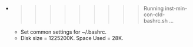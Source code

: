 * >>>>>>>>> Running inst-min-con-cld-bashrc.sh ...
  * Set common settings for ~/.bashrc.
  * Disk size = 1225200K. Space Used = 28K.
